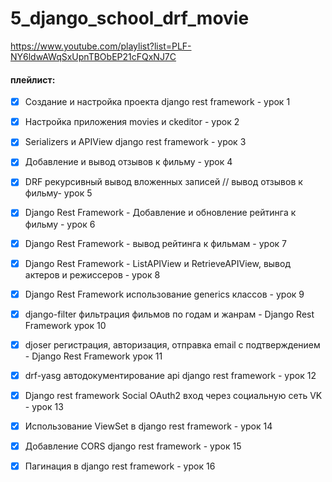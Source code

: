 # 5_django_school_drf_movie

https://www.youtube.com/playlist?list=PLF-NY6ldwAWqSxUpnTBObEP21cFQxNJ7C

#### плейлист:
- [x] Создание и настройка проекта django rest framework - урок 1
- [x] Настройка приложения movies и ckeditor - урок 2
- [x] Serializers и APIView django rest framework - урок 3
- [x] Добавление и вывод отзывов к фильму - урок 4
- [x] DRF рекурсивный вывод вложенных записей // вывод отзывов к фильму- урок 5
- [x] Django Rest Framework - Добавление и обновление рейтинга к фильму - урок 6
- [x] Django Rest Framework - вывод рейтинга к фильмам - урок 7
- [x] Django Rest Framework - ListAPIView и RetrieveAPIView, вывод актеров и режиссеров - урок 8
- [x] Django Rest Framework использование generics классов - урок 9
- [x] django-filter фильтрация фильмов по годам и жанрам - Django Rest Framework урок 10
- [x] djoser регистрация, авторизация, отправка email с подтверждением - Django Rest Framework урок 11
- [x] drf-yasg автодокументирование api django rest framework - урок 12
- [x] Django rest framework Social OAuth2 вход через социальную сеть VK - урок 13
- [x] Использование ViewSet в django rest framework - урок 14
- [x] Добавление CORS django rest framework - урок 15
- [x] Пагинация в django rest framework - урок 16


